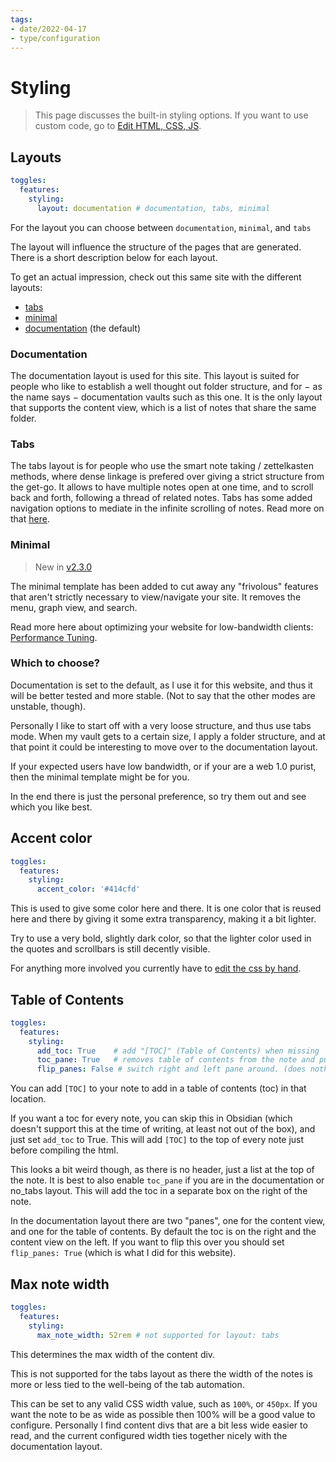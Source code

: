 ```yaml
---
tags:
- date/2022-04-17
- type/configuration
---
```

   
# Styling   
> This page discusses the built-in styling options. If you want to use custom code, go to [Edit HTML, CSS, JS](../../Configurations/Styling/Edit%20HTML%2C%20CSS%2C%20JS.md).   
   
## Layouts   
``` yaml
toggles:
  features:
    styling: 
      layout: documentation # documentation, tabs, minimal
```
   
   
For the layout you can choose between `documentation`, `minimal`, and `tabs`     
   
The layout will influence the structure of the pages that are generated. There is a short description below for each layout.    
   
To get an actual impression, check out this same site with the different layouts:   
   
- [tabs](https://obsidian-html.github.io/tabs)   
- [minimal](https://obsidian-html.github.io/minimal/index.html)   
- [documentation](https://obsidian-html.github.io/) (the default)   
   
### Documentation   
The documentation layout is used for this site. This layout is suited for people who like to establish a well thought out folder structure, and for − as the name says − documentation vaults such as this one. It is the only layout that supports the content view, which is a list of notes that share the same folder.   
   
### Tabs   
The tabs layout is for people who use the smart note taking / zettelkasten methods, where dense linkage is prefered over giving a strict structure from the get-go. It allows to have multiple notes open at one time, and to scroll back and forth, following a thread of related notes. Tabs has some added navigation options to mediate in the infinite scrolling of notes. Read more on that [here](../../Configurations/Styling/Tabs%20Layout.md).   
   
### Minimal   
> New in [v2.3.0](../../Changelog/v2.3.0.md)   
   
The minimal template has been added to cut away any "frivolous" features that aren't strictly necessary to view/navigate your site. It removes the menu, graph view, and search.   
   
Read more here about optimizing your website for low-bandwidth clients: [Performance Tuning](../../Configurations/Tweaking/Performance%20Tuning.md).   
   
### Which to choose?   
Documentation is set to the default, as I use it for this website, and thus it will be better tested and more stable. (Not to say that the other modes are unstable, though).    
   
Personally I like to start off with a very loose structure, and thus use tabs mode. When my vault gets to a certain size, I apply a folder structure, and at that point it could be interesting to move over to the documentation layout.    
   
If your expected users have low bandwidth, or if your are a web 1.0 purist, then the minimal template might be for you.   
   
In the end there is just the personal preference, so try them out and see which you like best.   
   
## Accent color   
``` yaml
toggles:
  features:
    styling: 
      accent_color: '#414cfd'
```
   
   
This is used to give some color here and there. It is one color that is reused here and there by giving it some extra transparency, making it a bit lighter.   
   
Try to use a very bold, slightly dark color, so that the lighter color used in the quotes and scrollbars is still decently visible.   
   
For anything more involved you currently have to [edit the css by hand](../../Configurations/Styling/Edit%20HTML%2C%20CSS%2C%20JS.md).   
   
## Table of Contents   
``` yaml
toggles:
  features:
    styling: 
      add_toc: True    # add "[TOC]" (Table of Contents) when missing
      toc_pane: True   # removes table of contents from the note and puts it in the right pane (not supported for layout:tabs)
      flip_panes: False # switch right and left pane around. (does nothing unless in documentation layout.)
```
   
   
You can add `[TOC]` to your note to add in a table of contents (toc) in that location.    
   
If you want a toc for every note, you can skip this in Obsidian (which doesn't support this at the time of writing, at least not out of the box), and just set `add_toc` to True. This will add `[TOC]` to the top of every note just before compiling the html.    
   
This looks a bit weird though, as there is no header, just a list at the top of the note. It is best to also enable `toc_pane` if you are in the documentation or no_tabs layout. This will add the toc in a separate box on the right of the note.    
   
In the documentation layout there are two "panes", one for the content view, and one for the table of contents. By default the toc is on the right and the content view on the left. If you want to flip this over you should set `flip_panes: True` (which is what I did for this website).   
   
## Max note width   
``` yaml
toggles:
  features:
    styling: 
      max_note_width: 52rem # not supported for layout: tabs
```
   
   
This determines the max width of the content div.    
   
This is not supported for the tabs layout as there the width of the notes is more or less tied to the well-being of the tab automation.   
   
This can be set to any valid CSS width value, such as `100%`, or `450px`. If you want the note to be as wide as possible then 100% will be a good value to configure. Personally I find content divs that are a bit less wide easier to read, and the current configured width ties together nicely with the documentation layout.